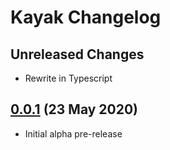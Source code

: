 # Kayak Changelog

## Unreleased Changes

- Rewrite in Typescript

## [0.0.1](https://github.com/elliottlmz/kayak/releases/tag/v0.0.1) (23 May 2020)

- Initial alpha pre-release
